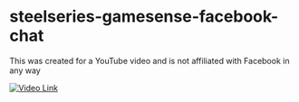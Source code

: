 # steelseries-gamesense-facebook-chat

This was created for a YouTube video and is not affiliated with Facebook in any way

[![Video Link](https://img.youtube.com/vi/x7StTbqLUqI/0.jpg)](https://www.youtube.com/watch?v=x7StTbqLUqI)
